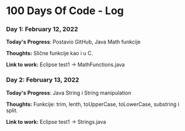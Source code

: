 # 100 Days Of Code - Log

### Day 1: February 12, 2022

**Today's Progress**: Postavio GitHub, Java Math funkcije

**Thoughts:** Slične funkcije kao i u C. 

**Link to work:** Eclipse test1 -> MathFunctions.java



### Day 2: February 13, 2022

**Today's Progress**: Java String i String manipulation

**Thoughts:** Funkcije: trim, lenth, toUpperCase, toLowerCase, substring i split. 

**Link to work:** Eclipse test1 -> Strings.java



